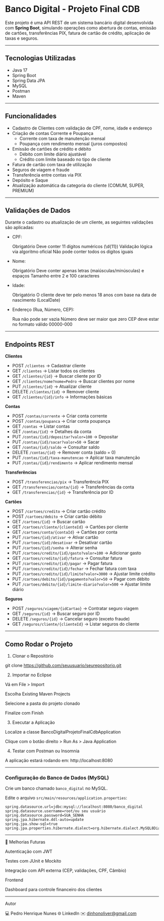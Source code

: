 # Banco Digital - Projeto Final CDB

Este projeto é uma API REST de um sistema bancário digital desenvolvida com **Spring Boot**, simulando operações como abertura de contas, emissão de cartões, transferências PIX, fatura de cartão de crédito, aplicação de taxas e seguros.

---

## Tecnologias Utilizadas

- Java 17
- Spring Boot
- Spring Data JPA
- MySQL
- Postman
- Maven

---

## Funcionalidades

- Cadastro de Clientes com validação de CPF, nome, idade e endereço
- Criação de contas Corrente e Poupança  
  - Corrente com taxa de manutenção mensal  
  - Poupança com rendimento mensal (juros compostos)
- Emissão de cartões de crédito e débito  
  - Débito com limite diário ajustável  
  - Crédito com limite baseado no tipo de cliente
- Fatura de cartão com taxa de utilização
- Seguros de viagem e fraude
- Transferência entre contas via PIX
- Depósito e Saque
- Atualização automática da categoria do cliente (COMUM, SUPER, PREMIUM)

---

## Validações de Dados

Durante o cadastro ou atualização de um cliente, as seguintes validações são aplicadas:

- CPF:
  
  Obrigatório
  Deve conter 11 dígitos numéricos (\\d{11})
  Validação lógica via algoritmo oficial
  Não pode conter todos os dígitos iguais

- Nome:
  
  Obrigatório
  Deve conter apenas letras (maiúsculas/minúsculas) e espaços
  Tamanho entre 2 e 100 caracteres

- Idade:

  Obrigatório
  O cliente deve ter pelo menos 18 anos com base na data de nascimento (LocalDate)

- Endereço (Rua, Número, CEP):

  Rua não pode ser vazia
  Número deve ser maior que zero
  CEP deve estar no formato válido 00000-000

---

## Endpoints REST

**Clientes**
- POST    `/clientes`                           → Cadastrar cliente  
- GET     `/clientes`                           → Listar todos os clientes  
- GET     `/clientes/{id}`                      → Buscar cliente por ID  
- GET     `/clientes/nome?nome=Pedro`           → Buscar clientes por nome  
- PUT     `/clientes/{id}`                      → Atualizar cliente  
- DELETE  `/clientes/{id}`                      → Remover cliente  
- GET     `/clientes/{id}/info`                 → Informações básicas  

**Contas**
- POST    `/contas/corrente`                    → Criar conta corrente  
- POST    `/contas/poupanca`                    → Criar conta poupança  
- GET     `/contas`                             → Listar contas  
- GET     `/contas/{id}`                        → Detalhes da conta  
- PUT     `/contas/{id}/depositar?valor=100`    → Depositar  
- PUT     `/contas/{id}/sacar?valor=50`         → Sacar  
- GET     `/contas/{id}/saldo`                  → Consultar saldo  
- DELETE  `/contas/{id}`                        → Remover conta (saldo = 0)  
- PUT     `/contas/{id}/taxa-manutencao`        → Aplicar taxa manutenção  
- PUT     `/contas/{id}/rendimento`             → Aplicar rendimento mensal  

**Transferências**
- POST    `/transferencias/pix`                 → Transferência PIX  
- GET     `/transferencias/conta/{id}`          → Transferências da conta  
- GET     `/transferencias/{id}`                → Transferência por ID  

**Cartões**
- POST    `/cartoes/credito`                    → Criar cartão crédito  
- POST    `/cartoes/debito`                     → Criar cartão débito  
- GET     `/cartoes/{id}`                       → Buscar cartão  
- GET     `/cartoes/cliente/{clienteId}`        → Cartões por cliente  
- GET     `/cartoes/conta/{contaId}`            → Cartões por conta  
- PUT     `/cartoes/{id}/ativar`                → Ativar cartão  
- PUT     `/cartoes/{id}/desativar`             → Desativar cartão  
- PUT     `/cartoes/{id}/senha`                 → Alterar senha  
- PUT     `/cartoes/credito/{id}/gasto?valor=100`   → Adicionar gasto  
- GET     `/cartoes/credito/{id}/fatura`        → Consultar fatura  
- PUT     `/cartoes/credito/{id}/pagar`         → Pagar fatura  
- PUT     `/cartoes/credito/{id}/fechar`        → Fechar fatura com taxa  
- PUT     `/cartoes/credito/{id}/limite?valor=3000` → Ajustar limite crédito  
- PUT     `/cartoes/debito/{id}/pagamento?valor=50` → Pagar com débito  
- PUT     `/cartoes/debito/{id}/limite-diario?valor=500` → Ajustar limite diário  

**Seguros**
- POST    `/seguros/viagem/{idCartao}`          → Contratar seguro viagem    
- GET     `/seguros/{id}`                       → Buscar seguro por ID  
- DELETE  `/seguros/{id}`                       → Cancelar seguro (exceto fraude)  
- GET     `/seguros/cliente/{clienteId}`        → Listar seguros do cliente  


---

## Como Rodar o Projeto

1. Clonar o Repositório

git clone https://github.com/seuusuario/seurepositorio.git


2. Importar no Eclipse

Vá em File > Import

Escolha Existing Maven Projects

Selecione a pasta do projeto clonado

Finalize com Finish


3. Executar a Aplicação

Localize a classe BancoDigitalProjetoFinalCdbApplication

Clique com o botão direito > Run As > Java Application


4. Testar com Postman ou Insomnia

A aplicação estará rodando em:
http://localhost:8080

---

### Configuração do Banco de Dados (MySQL)

Crie um banco chamado `banco_digital` no MySQL.

Edite o arquivo `src/main/resources/application.properties`:

```properties
spring.datasource.url=jdbc:mysql://localhost:8080/banco_digital
spring.datasource.username=root/ou seu usuário
spring.datasource.password=SUA_SENHA
spring.jpa.hibernate.ddl-auto=update
spring.jpa.show-sql=true
spring.jpa.properties.hibernate.dialect=org.hibernate.dialect.MySQL8Dialect

```
---

📌 Melhorias Futuras

Autenticação com JWT

Testes com JUnit e Mockito

Integração com API externa (CEP, validações, CPF, Câmbio)

Frontend

Dashboard para controle financeiro dos clientes



---

Autor

💻 Pedro Henrique Nunes
🌐 LinkedIn
✉️ dinhonoliver@gmail.com
